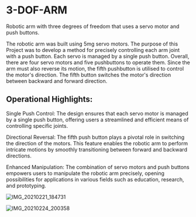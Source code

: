 # 3-DOF-ARM
Robotic arm with three degrees of freedom that uses a servo motor and push buttons.

The robotic arm was built using 5mg servo motors. The purpose of this Project was to develop a method for precisely controlling each arm joint with a push button. Each servo is managed by a single push button. Overall, there are four servo motors and five pushbuttons to operate them. Since the arm must also reverse its motion, the fifth pushbutton is utilised to control the motor's direction. The fifth button switches the motor's direction between backward and forward direction.

## Operational Highlights:

Single Push Control: The design ensures that each servo motor is managed by a single push button, offering users a streamlined and efficient means of controlling specific joints.

Directional Reversal: The fifth push button plays a pivotal role in switching the direction of the motors. This feature enables the robotic arm to perform intricate motions by smoothly transitioning between forward and backward directions.

Enhanced Manipulation: The combination of servo motors and push buttons empowers users to manipulate the robotic arm precisely, opening possibilities for applications in various fields such as education, research, and prototyping.

![IMG_20210221_184731](https://user-images.githubusercontent.com/69248756/172658439-10ec3783-e327-416a-b4be-6f51a2fe0685.jpg)


![IMG_20210224_200358](https://user-images.githubusercontent.com/69248756/172658507-d738ab82-b4f4-4303-ba4a-0b103ca244bd.jpg)
